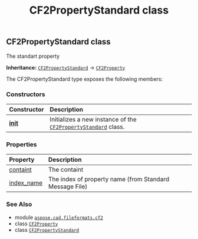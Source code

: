 ﻿---
title: CF2PropertyStandard class
second_title: Aspose.CAD for Python via .NET API References
description: 
type: docs
weight: 150
url: /aspose.cad.fileformats.cf2/cf2propertystandard/
is_root: false
---

## CF2PropertyStandard class

The standart property



**Inheritance:** [`CF2PropertyStandard`](/cad/python-net/aspose.cad.fileformats.cf2/cf2propertystandard) → 
[`CF2Property`](/cad/python-net/aspose.cad.fileformats.cf2/cf2property)



The CF2PropertyStandard type exposes the following members:

### Constructors
| Constructor | Description |
| :- | :- |
| [__init__](/cad/python-net/aspose.cad.fileformats.cf2/cf2propertystandard/__init__/#int-str) | Initializes a new instance of the [`CF2PropertyStandard`](/cad/python-net/aspose.cad.fileformats.cf2/cf2propertystandard) class. |


### Properties
| Property | Description |
| :- | :- |
| [containt](/cad/python-net/aspose.cad.fileformats.cf2/cf2propertystandard/containt) | The containt |
| [index_name](/cad/python-net/aspose.cad.fileformats.cf2/cf2propertystandard/index_name) | The index of property name (from Standard Message File) |



### See Also
* module [`aspose.cad.fileformats.cf2`](..)
* class [`CF2Property`](/cad/python-net/aspose.cad.fileformats.cf2/cf2property)
* class [`CF2PropertyStandard`](/cad/python-net/aspose.cad.fileformats.cf2/cf2propertystandard)
